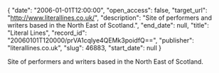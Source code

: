 {
  "date": "2006-01-01T12:00:00", 
  "open_access": false, 
  "target_url": "http://www.literallines.co.uk/", 
  "description": "Site of performers and writers based in the North East of Scotland.", 
  "end_date": null, 
  "title": "Literal Lines", 
  "record_id": "20060101T120000/prVA1cqlye4QEMk3poidfQ==", 
  "publisher": "literallines.co.uk", 
  "slug": 46883, 
  "start_date": null
}

Site of performers and writers based in the North East of Scotland.